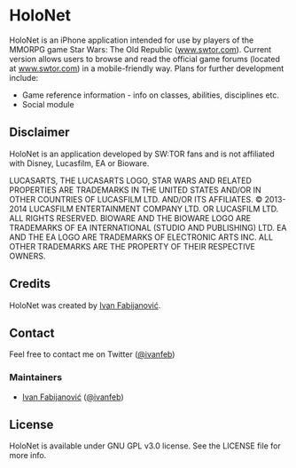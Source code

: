 HoloNet
=============

HoloNet is an iPhone application intended for use by players of the MMORPG game Star Wars: The Old Republic (www.swtor.com). Current version allows users to browse and read the official game forums (located at www.swtor.com) in a mobile-friendly way. Plans for further development include:

* Game reference information - info on classes, abilities, disciplines etc.
* Social module

## Disclaimer

HoloNet is an application developed by SW:TOR fans and is not affiliated with Disney, Lucasfilm, EA or Bioware.

LUCASARTS, THE LUCASARTS LOGO, STAR WARS AND RELATED PROPERTIES ARE TRADEMARKS IN THE UNITED STATES AND/OR IN OTHER COUNTRIES OF LUCASFILM LTD. AND/OR ITS AFFILIATES. © 2013-2014 LUCASFILM ENTERTAINMENT COMPANY LTD. OR LUCASFILM LTD. ALL RIGHTS RESERVED. BIOWARE AND THE BIOWARE LOGO ARE TRADEMARKS OF EA INTERNATIONAL (STUDIO AND PUBLISHING) LTD. EA AND THE EA LOGO ARE TRADEMARKS OF ELECTRONIC ARTS INC. ALL OTHER TRADEMARKS ARE THE PROPERTY OF THEIR RESPECTIVE OWNERS.

## Credits

HoloNet was created by [Ivan Fabijanović](https://github.com/ifabijanovic/).

## Contact

Feel free to contact me on Twitter ([@ivanfeb](https://twitter.com/ivanfeb))

### Maintainers

- [Ivan Fabijanović](https://github.com/ifabijanovic/) ([@ivanfeb](https://twitter.com/ivanfeb))

## License

HoloNet is available under GNU GPL v3.0 license. See the LICENSE file for more info.
